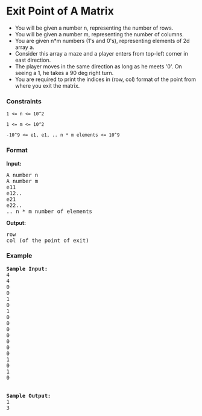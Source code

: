 <h1>Exit Point of A Matrix</h1>

<div>
  <ul>
    <li>You will be given a number n, representing the number of rows.</li>
<li> You will be given a number m, representing the number of columns.</li>
<li> You are given n*m numbers (1's and 0's), representing elements of 2d array a.</li>
<li>Consider this array a maze and a player enters from top-left corner in east direction.</li>
<li> The player moves in the same direction as long as he meets '0'. On seeing a 1, he takes a 90 deg right turn.</li>
<li> You are required to print the indices in (row, col) format of the point from where you exit the matrix.</li>
  </ul>
</div>

<h3>Constraints</h3>
<code>1 <= n <= 10^2 </code>

<code>1 <= m <= 10^2 </code>

<code>-10^9 <= e1, e1, .. n * m elements <= 10^9</code>

<h3>Format</h3>
<strong>Input:</strong>
<pre>
A number n
A number m
e11
e12..
e21
e22..
.. n * m number of elements
</pre>

<strong>Output:</strong>
<pre>
row
col (of the point of exit)
</pre>

<h3>Example</h3>
<pre>
<strong>Sample Input:</strong>
4
4
0
0
1
0
1
0
0
0
0
0
0
0
1
0
1
0
<br>
<strong>Sample Output:</strong>
1
3
</pre>